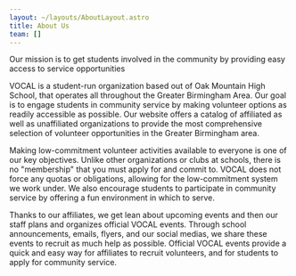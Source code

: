 ```yaml
---
layout: ~/layouts/AboutLayout.astro
title: About Us
team: []
---
```

Our mission is to get students involved in the community by providing easy access to service opportunities

VOCAL is a student-run organization based out of Oak Mountain High School, that operates all throughout the Greater Birmingham Area. Our goal is to engage students in community service by making volunteer options as readily accessible as possible. Our website offers a catalog of affiliated as well as unaffiliated organizations to provide the most comprehensive selection of volunteer opportunities in the Greater Birmingham area.

Making low-commitment volunteer activities available to everyone is one of our key objectives. Unlike other organizations or clubs at schools, there is no "membership" that you must apply for and commit to. VOCAL does not force any quotas or obligations, allowing for the low-commitment system we work under. We also encourage students to participate in community service by offering a fun environment in which to serve.

Thanks to our affiliates, we get lean about upcoming events and then our staff plans and organizes official VOCAL events. Through school announcements, emails, flyers, and our social medias, we share these events to recruit as much help as possible. Official VOCAL events provide a quick and easy way for affiliates to recruit volunteers, and for students to apply for community service.
